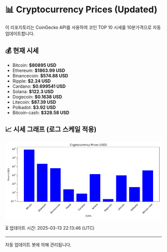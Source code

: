
# 📊 Cryptocurrency Prices (Updated)

이 리포지토리는 CoinGecko API를 사용하여 코인 TOP 10 시세를 10분가격으로 자동 업데이트합니다.

## 💰 현재 시세
- Bitcoin: **$80895 USD**
- Ethereum: **$1863.99 USD**
- Binancecoin: **$574.88 USD**
- Ripple: **$2.24 USD**
- Cardano: **$0.699541 USD**
- Solana: **$122.3 USD**
- Dogecoin: **$0.1638 USD**
- Litecoin: **$87.39 USD**
- Polkadot: **$3.92 USD**
- Bitcoin-cash: **$328.58 USD**

## 📈 시세 그래프 (로그 스케일 적용)
![Crypto Prices](crypto_prices.png)

⏳ 업데이트 시간: 2025-03-13 22:13:46 (UTC)

---
자동 업데이트 봇에 의해 관리됩니다.
